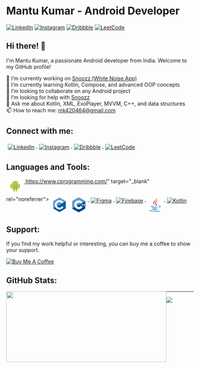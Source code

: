 # Mantu Kumar - Android Developer

[![LinkedIn](https://img.shields.io/badge/LinkedIn-Connect-blue?style=flat&logo=linkedin)](https://linkedin.com/in/mantu-kumar-ojha)
[![Instagram](https://img.shields.io/badge/Instagram-Follow-orange?style=flat&logo=instagram)](https://instagram.com/th3kumar)
[![Dribbble](https://img.shields.io/badge/Dribbble-Check%20out-red?style=flat&logo=dribbble)](https://dribbble.com/th3kumar)
[![LeetCode](https://img.shields.io/badge/LeetCode-Solve-brightgreen?style=flat&logo=leetcode)](https://www.leetcode.com/mk420464)

## Hi there! 👋

I'm Mantu Kumar, a passionate Android developer from India. Welcome to my GitHub profile!

🔭 I’m currently working on [Snoozz (White Noise App)](https://github.com/th3kumar/Snoozz-Sleeping-Buddy)  
🌱 I’m currently learning Kotlin, Compose, and advanced OOP concepts  
👯 I’m looking to collaborate on any Android project  
🤝 I’m looking for help with [Snoozz](https://github.com/th3kumar/Snoozz-Sleeping-Buddy)  
💬 Ask me about Kotlin, XML, ExoPlayer, MVVM, C++, and data structures  
📫 How to reach me: [mk420464@gmail.com](mailto:mk420464@gmail.com)

## Connect with me:

<p align="left">
  <a href="https://linkedin.com/in/mantu-kumar-ojha" target="_blank">
    <img src="https://raw.githubusercontent.com/rahuldkjain/github-profile-readme-generator/master/src/images/icons/Social/linked-in-alt.svg" alt="LinkedIn" height="30" width="40" style="vertical-align:top; margin:4px"/>
  </a>
  <a href="https://instagram.com/th3kumar" target="_blank">
    <img src="https://raw.githubusercontent.com/rahuldkjain/github-profile-readme-generator/master/src/images/icons/Social/instagram.svg" alt="Instagram" height="30" width="40" style="vertical-align:top; margin:4px"/>
  </a>
  <a href="https://dribbble.com/th3kumar" target="_blank">
    <img src="https://raw.githubusercontent.com/rahuldkjain/github-profile-readme-generator/master/src/images/icons/Social/dribbble.svg" alt="Dribbble" height="30" width="40" style="vertical-align:top; margin:4px"/>
  </a>
  <a href="https://www.leetcode.com/mk420464" target="_blank">
    <img src="https://raw.githubusercontent.com/rahuldkjain/github-profile-readme-generator/master/src/images/icons/Social/leet-code.svg" alt="LeetCode" height="30" width="40" style="vertical-align:top; margin:4px"/>
  </a>
</p>

## Languages and Tools:

<p align="left">
  <a href="https://developer.android.com" target="_blank" rel="noreferrer">
    <img src="https://raw.githubusercontent.com/devicons/devicon/master/icons/android/android-original-wordmark.svg" alt="Android" width="40" height="40" style="vertical-align:top; margin:4px"/>
  </a>
  <a href="

https://www.cprogramming.com/" target="_blank" rel="noreferrer">
    <img src="https://raw.githubusercontent.com/devicons/devicon/master/icons/c/c-original.svg" alt="C" width="40" height="40" style="vertical-align:top; margin:4px"/>
  </a>
  <a href="https://www.w3schools.com/cpp/" target="_blank" rel="noreferrer">
    <img src="https://raw.githubusercontent.com/devicons/devicon/master/icons/cplusplus/cplusplus-original.svg" alt="C++" width="40" height="40" style="vertical-align:top; margin:4px"/>
  </a>
  <a href="https://www.figma.com/" target="_blank" rel="noreferrer">
    <img src="https://www.vectorlogo.zone/logos/figma/figma-icon.svg" alt="Figma" width="40" height="40" style="vertical-align:top; margin:4px"/>
  </a>
  <a href="https://firebase.google.com/" target="_blank" rel="noreferrer">
    <img src="https://www.vectorlogo.zone/logos/firebase/firebase-icon.svg" alt="Firebase" width="40" height="40" style="vertical-align:top; margin:4px"/>
  </a>
  <a href="https://www.java.com" target="_blank" rel="noreferrer">
    <img src="https://raw.githubusercontent.com/devicons/devicon/master/icons/java/java-original.svg" alt="Java" width="40" height="40" style="vertical-align:top; margin:4px"/>
  </a>
  <a href="https://kotlinlang.org" target="_blank" rel="noreferrer">
    <img src="https://www.vectorlogo.zone/logos/kotlinlang/kotlinlang-icon.svg" alt="Kotlin" width="40" height="40" style="vertical-align:top; margin:4px"/>
  </a>
</p>

## Support:

If you find my work helpful or interesting, you can buy me a coffee to show your support.

[![Buy Me A Coffee](https://cdn.buymeacoffee.com/buttons/v2/default-yellow.png)](https://www.buymeacoffee.com/mantukumar)

## GitHub Stats:

<p align="center">
  
  <img align="left" width="430" height="190" src="https://github-readme-stats.vercel.app/api?username=th3kumar&show_icons=true&hide_border=false&line_height=20&title_color=336791&icon_color=1b93c9&show_owner=true"/>
 
</p>

<!-- 
**th3kumar/th3kumar** is a ✨ special ✨ repository because its `README.md` (this file) appears on your GitHub profile.
Here are some ideas to get you started:
- 🔭 I’m currently working on ...
- 🌱 I’m currently learning ...
- 👯 I’m looking to collaborate on ...
- 🤔 I’m looking for help with ...
- 💬 Ask me about ...
- 📫 How to reach me: ...
- 😄 Pronouns: ...
- ⚡ Fun fact: ...
-->

---
[![](https://visitcount.itsvg.in/api?id=Nurlibay&icon=0&color=0)](https://visitcount.itsvg.in)

<!-- Proudly created with GPRM ( https://gprm.itsvg.in ) -->
